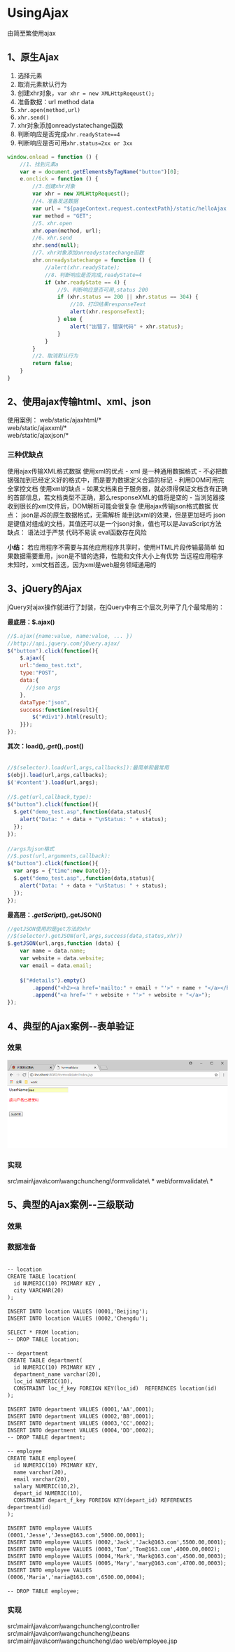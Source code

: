 # UsingAjax

由简至繁使用ajax

## 1、原生Ajax

1. 选择元素
2. 取消元素默认行为
3. 创建xhr对象，`var xhr = new XMLHttpReqeust();`
4. 准备数据：url  method  data
5. `xhr.open(method,url)`
6. `xhr.send()`
7. xhr对象添加onreadystatechange函数
8. 判断响应是否完成`xhr.readyState==4`
9. 判断响应是否可用`xhr.status=2xx or 3xx`
```js
window.onload = function () {
    //1、找到元素a
    var e = document.getElementsByTagName("button")[0];
    e.onclick = function () {
        //3.创建xhr对象
        var xhr = new XMLHttpRequest();
        //4、准备发送数据
        var url = "${pageContext.request.contextPath}/static/helloAjax.txt"+"?time="+new Date();
        var method = "GET";
        //5、xhr.open
        xhr.open(method, url);
        //6、xhr.send
        xhr.send(null);
        //7、xhr对象添加onreadystatechange函数
        xhr.onreadystatechange = function () {
            //alert(xhr.readyState);
            //8、判断响应是否完成,readyState=4
            if (xhr.readyState == 4) {
                //9、判断响应是否可用,status 200
                if (xhr.status == 200 || xhr.status == 304) {
                    //10、打印结果responseText
                    alert(xhr.responseText);
                } else {
                    alert("出错了，错误代码" + xhr.status);
                }
            }
        }
        //2、取消默认行为
        return false;
    }
}
```

## 2、使用ajax传输html、xml、json
使用案例：
web/static/ajaxhtml/*  
web/static/ajaxxml/*    
web/static/ajaxjson/*

### 三种优缺点
使用ajax传输XML格式数据
    使用xml的优点
        - xml 是一种通用数据格式
        - 不必把数据强加到已经定义好的格式中，而是要为数据定义合适的标记
        - 利用DOM可用完全掌控文档
    使用xml的缺点
        - 如果文档来自于服务器，就必须得保证文档含有正确的首部信息，若文档类型不正确，那么responseXML的值将是空的
        - 当浏览器接收到很长的xml文件后，DOM解析可能会很复杂
使用ajax传输json格式数据
    优点：
    json是JS的原生数据格式，无需解析
    能到达xml的效果，但是更加轻巧
    json是键值对组成的文档，其值还可以是一个json对象，值也可以是JavaScript方法
    缺点：
    语法过于严禁
    代码不易读
    eval函数存在风险

**小结：** 若应用程序不需要与其他应用程序共享时，使用HTML片段传输最简单
      	    如果数据需要重用，json是不错的选择，性能和文件大小上有优势
     	    当远程应用程序未知时，xml文档首选，因为xml是web服务领域通用的

## 3、jQuery的Ajax

jQuery对ajax操作就进行了封装，在jQuery中有三个层次,列举了几个最常用的：

**最底层：$.ajax()**

```js
//$.ajax({name:value, name:value, ... })
//http://api.jquery.com/jQuery.ajax/
$("button").click(function(){
    $.ajax({
    url:"demo_test.txt",
    type:"POST",
    data:{
      //json args  
    },
    dataType:"json",
    success:function(result){
        $("#div1").html(result);
    }});
});

```
**其次：load(),$.get(),$.post()**

```js

//$(selector).load(url,args,callbacks]):最简单和最常用
$(obj).load(url,args,callbacks);
$('#content').load(url,args);

//$.get(url,callback,type):
$("button").click(function(){
  $.get("demo_test.asp",function(data,status){
    alert("Data: " + data + "\nStatus: " + status);
  });
});

//args为json格式
//$.post(url,arguments,callback):
$("button").click(function(){
  var args = {"time":new Date()};
  $.get("demo_test.asp",,function(data,status){
    alert("Data: " + data + "\nStatus: " + status);
  });
});

```

**最高层：$.getScript(),$.getJSON()**
```js
//getJSON使用的是get方法的xhr
//$(selector).getJSON(url,args,success(data,status,xhr))
$.getJSON(url,args,function (data) {
    var name = data.name;
    var website = data.website;
    var email = data.email;

    $("#details").empty()
        .append("<h2><a href='mailto:" + email + "'>" + name + "</a></h2>")
        .append("<a href='" + website + "'>" + website + "</a>");
});
```


## 4、典型的Ajax案例--表单验证

### 效果

![1533203662847](assets/1533203662847.png)

### 实现
src\main\java\com\wangchuncheng\formvalidate\ *
web\formvalidate\ *

## 5、典型的Ajax案例--三级联动

### 效果



### 数据准备

```mysql

-- location
CREATE TABLE location(
  id NUMERIC(10) PRIMARY KEY ,
  city VARCHAR(20)
);

INSERT INTO location VALUES (0001,'Beijing');
INSERT INTO location VALUES (0002,'Chengdu');

SELECT * FROM location;
-- DROP TABLE location;

-- department
CREATE TABLE department(
  id NUMERIC(10) PRIMARY KEY ,
  department_name varchar(20),
  loc_id NUMERIC(10),
  CONSTRAINT loc_f_key FOREIGN KEY(loc_id)  REFERENCES location(id)
);

INSERT INTO department VALUES (0001,'AA',0001);
INSERT INTO department VALUES (0002,'BB',0001);
INSERT INTO department VALUES (0003,'CC',0002);
INSERT INTO department VALUES (0004,'DD',0002);
-- DROP TABLE department;

-- employee
CREATE TABLE employee(
  id NUMERIC(10) PRIMARY KEY,
  name varchar(20),
  email varchar(20),
  salary NUMERIC(10,2),
  depart_id NUMERIC(10),
  CONSTRAINT depart_f_key FOREIGN KEY(depart_id) REFERENCES department(id)
);

INSERT INTO employee VALUES (0001,'Jesse','Jesse@163.com',5000.00,0001);
INSERT INTO employee VALUES (0002,'Jack','Jack@163.com',5500.00,0001);
INSERT INTO employee VALUES (0003,'Tom','Tom@163.com',4000.00,0002);
INSERT INTO employee VALUES (0004,'Mark','Mark@163.com',4500.00,0003);
INSERT INTO employee VALUES (0005,'Mary','mary@163.com',4700.00,0003);
INSERT INTO employee VALUES (0006,'Maria','maria@163.com',6500.00,0004);

-- DROP TABLE employee;
```

### 实现
src\main\java\com\wangchuncheng\controller
src\main\java\com\wangchuncheng\beans
src\main\java\com\wangchuncheng\dao
web/employee.jsp
